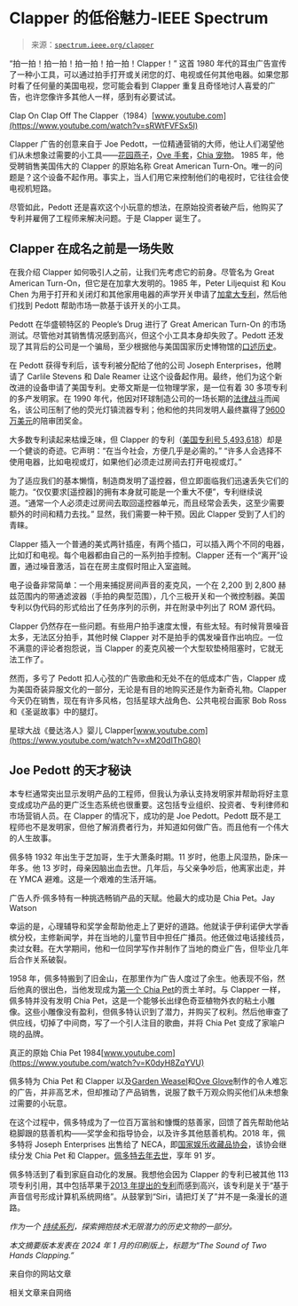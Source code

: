 <!--yml

类别：未分类

日期：2024-05-27 14:27:02

-->

# Clapper 的低俗魅力-IEEE Spectrum

> 来源：[`spectrum.ieee.org/clapper`](https://spectrum.ieee.org/clapper)

“拍一拍！拍一拍！拍一拍！拍一拍！Clapper！” 这首 1980 年代的耳虫广告宣传了一种小工具，可以通过拍手打开或关闭您的灯、电视或任何其他电器。如果您那时看了任何量的美国电视，您可能会看到 Clapper 重复且奇怪地讨人喜爱的广告，也许您像许多其他人一样，感到有必要试试。

Clap On Clap Off The Clapper（1984）[www.youtube.com](https://www.youtube.com/watch?v=sRWtFVFSx5I)

Clapper 广告的创意来自于 Joe Pedott，一位精通营销的大师，他让人们渴望他们从未想象过需要的小工具——[花园燕子](https://www.gardenweasel.com/groundbreakingtips/about-us/company-history/)，[Ove 手套](https://oveglove.com/)，[Chia 宠物](https://www.chia.com/about/)。 1985 年，他受聘销售美国伟大的 Clapper 的原始名称 Great American Turn-On。唯一的问题是？这个设备不起作用。事实上，当人们用它来控制他们的电视时，它往往会使电视机短路。

尽管如此，Pedott 还是喜欢这个小玩意的想法，在原始投资者破产后，他购买了专利并雇佣了工程师来解决问题。于是 Clapper 诞生了。

## Clapper 在成名之前是一场失败

在我介绍 Clapper 如何吸引人之前，让我们先考虑它的前身。尽管名为 Great American Turn-On，但它是在加拿大发明的。1985 年，Peter Liljequist 和 Kou Chen 为用于打开和关闭灯和其他家用电器的声学开关申请了[加拿大专利](https://patents.google.com/patent/CA1250654A/en)，然后他们找到 Pedott 帮助市场一款基于该开关的小工具。

Pedott 在华盛顿特区的 People’s Drug 进行了 Great American Turn-On 的市场测试。尽管他对其销售情况感到高兴，但这个小工具本身却失败了。Pedott 还发现了其背后的公司是一个骗局，至少根据他与美国国家历史博物馆的[口述历史](https://www.si.edu/media/NMAH/NMAH-AC0898_pedott_2004.pdf)。

在 Pedott 获得专利后，该专利被分配给了他的公司 Joseph Enterprises，他聘请了 Carlile Stevens 和 Dale Reamer 让这个设备起作用。最终，他们为这个新改进的设备申请了美国专利。史蒂文斯是一位物理学家，是一位有着 30 多项专利的多产发明家。在 1990 年代，他因对环球制造公司的一场长期的[法律战斗](https://www.nytimes.com/1997/07/21/business/two-inventors-hope-they-will-finally-win-compensation-for-device-that-was.html)而闻名，该公司压制了他的荧光灯镇流器专利；他和他的共同发明人最终赢得了[9600 万美元](https://www.nytimes.com/1997/09/01/business/award-to-lighting-inventor-upheld-on-appeal.html)的陪审团奖金。

大多数专利读起来枯燥乏味，但 Clapper 的专利（[美国专利号 5,493,618](https://patents.google.com/patent/US5493618A/)）却是一个健谈的奇迹。它声明：“在当今社会，方便几乎是必需的。” “许多人会选择不使用电器，比如电视或灯，如果他们必须走过房间去打开电视或灯。”

为了适应我们的基本懒惰，制造商发明了遥控器，但立即面临我们迅速丢失它们的能力。“仅仅要求[遥控器]的拥有本身就可能是一个重大不便”，专利继续说道。“通常一个人必须走过房间去取回遥控器单元，而且经常会丢失，这至少需要额外的时间和精力去找。” 显然，我们需要一种干预。因此 Clapper 受到了人们的青睐。

Clapper 插入一个普通的美式两针插座，有两个插口，可以插入两个不同的电器，比如灯和电视。每个电器都由自己的一系列拍手控制。Clapper 还有一个“离开”设置，通过噪音激活，旨在在房主度假时阻止入室盗贼。

电子设备非常简单：一个用来捕捉房间声音的麦克风，一个在 2,200 到 2,800 赫兹范围内的带通滤波器（手拍的典型范围），几个三极开关和一个微控制器。美国专利以伪代码的形式给出了任务序列的示例，并在附录中列出了 ROM 源代码。

Clapper 仍然存在一些问题。有些用户拍手速度太慢，有些太轻。有时候背景噪音太多，无法区分拍手，其他时候 Clapper 对不是拍手的偶发噪音作出响应。一位不满意的评论者抱怨说，当 Clapper 的麦克风被一个大型软垫椅阻塞时，它就无法工作了。

然而，多亏了 Pedott 扣人心弦的广告歌曲和无处不在的低成本广告，Clapper 成为美国奇装异服文化的一部分，无论是有目的地购买还是作为新奇礼物。Clapper 今天仍在销售，现在有许多风格，包括星球大战角色、公共电视台画家 Bob Ross 和《圣诞故事》中的腿灯。

星球大战《曼达洛人》婴儿 Clapper[www.youtube.com](https://www.youtube.com/watch?v=xM20dIThG80)

## Joe Pedott 的天才秘诀

本专栏通常突出显示发明产品的工程师，但我认为承认支持发明家并帮助将好主意变成成功产品的更广泛生态系统也很重要。这包括专业组织、投资者、专利律师和市场营销人员。在 Clapper 的情况下，成功的是 Joe Pedott。Pedott 既不是工程师也不是发明家，但他了解消费者行为，并知道如何做广告。而且他有一个伟大的人生故事。

佩多特 1932 年出生于芝加哥，生于大萧条时期。11 岁时，他患上风湿热，卧床一年多。他 13 岁时，母亲因脑出血去世。几年后，与父亲争吵后，他离家出走，并在 YMCA 避难。这是一个艰难的生活开端。

广告人乔·佩多特有一种挑选畅销产品的天赋。他最大的成功是 Chia Pet。Jay Watson

幸运的是，心理辅导和奖学金帮助他走上了更好的道路。他就读于伊利诺伊大学香槟分校，主修新闻学，并在当地的儿童节目中担任广播员。他还做过电话接线员，卖过女鞋。在大学期间，他和一位同学写作并制作了当地的商业广告，但毕业几年后合作关系破裂。

1958 年，佩多特搬到了旧金山，在那里作为广告人度过了余生。他表现不俗，然后他真的很出色，当他发现成为[第一个 Chia Pet](https://www.chia.com/about/)的贡土羊时。与 Clapper 一样，佩多特并没有发明 Chia Pet，这是一个能够长出绿色奇亚植物外衣的粘土小雕像。这些小雕像没有盈利，但佩多特认识到了潜力，并购买了权利。然后他审查了供应线，切掉了中间商，写了一个引人注目的歌曲，并将 Chia Pet 变成了家喻户晓的品牌。

真正的原始 Chia Pet 1984[www.youtube.com](https://www.youtube.com/watch?v=K0dyH8ZqYVU)

佩多特为 Chia Pet 和 Clapper 以及[Garden Weasel](https://www.gardenweasel.com/groundbreakingtips/about-us/company-history/)和[Ove Glove](https://oveglove.com/)制作的令人难忘的广告，并非高艺术，但却推动了产品销售，说服了数千万观众购买他们从未想象过需要的小玩意。

在这个过程中，佩多特成为了一位百万富翁和慷慨的慈善家，回馈了首先帮助他站稳脚跟的慈善机构——奖学金和指导协会，以及许多其他慈善机构。2018 年，佩多特将 Joseph Enterprises 出售给了 NECA，即[国家娱乐收藏品协会](https://necaonline.com/)，该协会继续分发 Chia Pet 和 Clapper。[佩多特去年去世](https://www.nytimes.com/2023/06/30/business/joseph-pedott-dead.html)，享年 91 岁。

佩多特活到了看到家庭自动化的发展。我想他会因为 Clapper 的专利已被其他 113 项专利引用，其中包括苹果于[2013 年提出的专利](https://patents.google.com/patent/US20140164562A1/en)而感到高兴，该专利是关于“基于声音信号形成计算机系统网络”。从鼓掌到“Siri，请把灯关了”并不是一条漫长的道路。

*作为一个* [*持续系列*](https://spectrum.ieee.org/collections/past-forward/)*，探索拥抱技术无限潜力的历史文物的一部分。*

*本文摘要版本发表在 2024 年 1 月的印刷版上，标题为“The Sound of Two Hands Clapping.”*

来自你的网站文章

相关文章来自网络
